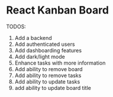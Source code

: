 # React Kanban Board

TODOS:

1. Add a backend
2. Add authenticated users
3. Add dashboarding features
4. Add dark/light mode
5. Enhance tasks with more information
6. Add ability to remove board
7. Add ability to remove tasks
8. Add ability to update tasks
9. add ability to update board title
